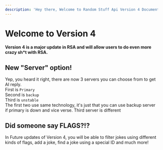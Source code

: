 ```yaml
---
description: 'Hey there, Welcome to Random Stuff Api Version 4 Documentation'
---
```


# Welcome to Version 4

#### Version 4 is a major update in RSA and will allow users to do even more crazy sh\*t with RSA. 

## New "Server" option!

Yep, you heard it right, there are now 3 servers you can choose from to get AI reply.   
First is `Primary`   
Second is `backup`  
Third is `unstable`   
The first two use same technology, it's just that you can use backup server if primary is down and vice verse. Third server is different

## Did someone say FLAGS?!?

In Future updates of Version 4, you will be able to filter jokes using different kinds of flags, add a joke, find a joke using a special ID and much more! 

